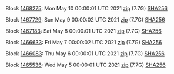 Block [1468275](https://insight.dash.org/insight/block/000000000000000e467ef8b3b45fd0cc73f80d3caab5ee3c8456869bc566a618): Mon May 10 00:00:01 UTC 2021 [zip](https://dash-bootstrap.ams3.digitaloceanspaces.com/mainnet/2021-05-10/bootstrap.dat.zip) (7.7G) [SHA256](https://dash-bootstrap.ams3.digitaloceanspaces.com/mainnet/2021-05-10/sha256.txt)

Block [1467729](https://insight.dash.org/insight/block/000000000000000ac65341f5912bd29065e431d8a023187edc1fd741ccf3bdfd): Sun May  9 00:00:02 UTC 2021 [zip](https://dash-bootstrap.ams3.digitaloceanspaces.com/mainnet/2021-05-09/bootstrap.dat.zip) (7.7G) [SHA256](https://dash-bootstrap.ams3.digitaloceanspaces.com/mainnet/2021-05-09/sha256.txt)

Block [1467183](https://insight.dash.org/insight/block/0000000000000002b40d54ec8089b3cc2e0fdf847cc78b1757f9a83ab27d786a): Sat May  8 00:00:01 UTC 2021 [zip](https://dash-bootstrap.ams3.digitaloceanspaces.com/mainnet/2021-05-08/bootstrap.dat.zip) (7.7G) [SHA256](https://dash-bootstrap.ams3.digitaloceanspaces.com/mainnet/2021-05-08/sha256.txt)

Block [1466633](https://insight.dash.org/insight/block/000000000000000e5d875c7ad36c4944afe6f6835e7292d31564728acc352e29): Fri May  7 00:00:02 UTC 2021 [zip](https://dash-bootstrap.ams3.digitaloceanspaces.com/mainnet/2021-05-07/bootstrap.dat.zip) (7.7G) [SHA256](https://dash-bootstrap.ams3.digitaloceanspaces.com/mainnet/2021-05-07/sha256.txt)

Block [1466083](https://insight.dash.org/insight/block/00000000000000084a61b6eb9675f7a020c931963e0586a7823f17eafe9bd746): Thu May  6 00:00:01 UTC 2021 [zip](https://dash-bootstrap.ams3.digitaloceanspaces.com/mainnet/2021-05-06/bootstrap.dat.zip) (7.7G) [SHA256](https://dash-bootstrap.ams3.digitaloceanspaces.com/mainnet/2021-05-06/sha256.txt)

Block [1465536](https://insight.dash.org/insight/block/0000000000000000a7c766be0d4eeac969f392903f3200944627b02bbdb691c8): Wed May  5 00:00:01 UTC 2021 [zip](https://dash-bootstrap.ams3.digitaloceanspaces.com/mainnet/2021-05-05/bootstrap.dat.zip) (7.7G) [SHA256](https://dash-bootstrap.ams3.digitaloceanspaces.com/mainnet/2021-05-05/sha256.txt)
